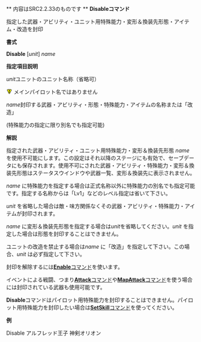 ** 内容はSRC2.2.33のものです **
**Disableコマンド**

指定した武器・アビリティ・ユニット用特殊能力・変形＆換装先形態・アイテム・改造を封印

**書式**

**Disable** [*unit*] *name*

**指定項目説明**

*unit*ユニットのユニット名称（省略可）

![](../images/bm0.gif) メインパイロット名ではありません

*name*封印する武器・アビリティ・形態・特殊能力・アイテムの名称または「改造」

(特殊能力の指定に限り別名でも指定可能)

**解説**

指定された武器・アビリティ・ユニット用特殊能力・変形＆換装先形態 *name* を使用不可能にします。この設定はそれ以降のステージにも有効で、セーブデータにも保存されます。使用不可にされた武器・アビリティ・特殊能力・変形＆換装先形態はステータスウインドウや武器一覧、変形＆換装先に表示されません。

*name* に特殊能力を指定する場合は正式名称以外に特殊能力の別名でも指定可能です。指定する名称からは「Lv1」などのレベル指定は省いて下さい。

*unit* を省略した場合は敵・味方関係なくその武器・アビリティ・特殊能力・アイテムが封印されます。

*name* に変形＆換装先形態を指定する場合は*unit*を省略してください。*unit* を指定した場合は形態を封印することはできません。

ユニットの改造を禁止する場合は*name* に「改造」を指定して下さい。この場合、*unit* は必ず指定して下さい。

封印を解除するには[**Enable**コマンド](Enableコマンド.md)を使います。

イベントによる戦闘、つまり[**Attack**コマンド](Attackコマンド.md)や[**MapAttack**コマンド](MapAttackコマンド.md)を使う場合には封印されている武器も使用可能です。

**Disable**コマンドはパイロット用特殊能力を封印することはできません。パイロット用特殊能力を封印したい場合は[**SetSkill**コマンド](SetSkillコマンド.md)を使ってください。

**例**

Disable アルフレッド王子 神剣オリオン
